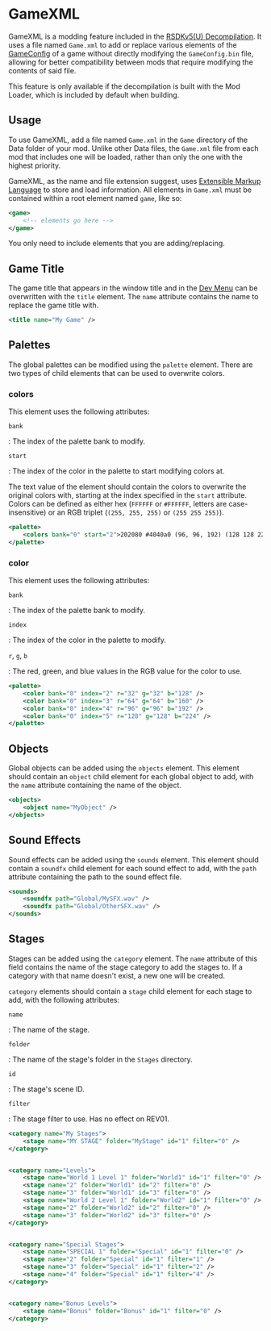 # GameXML

GameXML is a modding feature included in the [RSDKv5(U) Decompilation](README.md). It uses a file named `Game.xml` to add or replace various elements of the [GameConfig](TODO) of a game without directly modifying the `GameConfig.bin` file, allowing for better compatibility between mods that require modifying the contents of said file.

This feature is only available if the decompilation is built with the Mod Loader, which is included by default when building.

## Usage

To use GameXML, add a file named `Game.xml` in the `Game` directory of the Data folder of your mod. Unlike other Data files, the `Game.xml` file from each mod that includes one will be loaded, rather than only the one with the highest priority.

GameXML, as the name and file extension suggest, uses [Extensible Markup Language](https://en.wikipedia.org/wiki/XML) to store and load information. All elements in `Game.xml` must be contained within a root element named `game`, like so:

```xml
<game>
	<!-- elements go here -->
</game>
```

You only need to include elements that you are adding/replacing.

## Game Title

The game title that appears in the window title and in the [Dev Menu](../Overview/DevMenu.md) can be overwritten with the `title` element. The `name` attribute contains the name to replace the game title with.

```xml
<title name="My Game" />
```

## Palettes

The global palettes can be modified using the `palette` element. There are two types of child elements that can be used to overwrite colors.

### colors

This element uses the following attributes:

`bank`

:   The index of the palette bank to modify.

`start`

:   The index of the color in the palette to start modifying colors at.

The text value of the element should contain the colors to overwrite the original colors with, starting at the index specified in the `start` attribute. Colors can be defined as either hex (`FFFFFF` or `#FFFFFF`, letters are case-insensitive) or an RGB triplet (`(255, 255, 255)` or `(255 255 255)`).

```xml
<palette>
	<colors bank="0" start="2">202080 #4040a0 (96, 96, 192) (128 128 224)</colors>
</palette>
```

### color

This element uses the following attributes:

`bank`

:   The index of the palette bank to modify.

`index`

:   The index of the color in the palette to modify.

`r`, `g`, `b`

:   The red, green, and blue values in the RGB value for the color to use.

```xml
<palette>
	<color bank="0" index="2" r="32" g="32" b="128" />
	<color bank="0" index="3" r="64" g="64" b="160" />
	<color bank="0" index="4" r="96" g="96" b="192" />
	<color bank="0" index="5" r="128" g="128" b="224" />
</palette>
```

## Objects

Global objects can be added using the `objects` element. This element should contain an `object` child element for each global object to add, with the `name` attribute containing the name of the object.

```xml
<objects>
	<object name="MyObject" />
</objects>
```

## Sound Effects

Sound effects can be added using the `sounds` element. This element should contain a `soundfx` child element for each sound effect to add, with the `path` attribute containing the path to the sound effect file.

```xml
<sounds>
	<soundfx path="Global/MySFX.wav" />
	<soundfx path="Global/OtherSFX.wav" />
</sounds>
```

## Stages

Stages can be added using the `category` element. The `name` attribute of this field contains the name of the stage category to add the stages to. If a category with that name doesn't exist, a new one will be created.

`category` elements should contain a `stage` child element for each stage to add, with the following attributes:

`name`

:   The name of the stage.

`folder`

:   The name of the stage's folder in the `Stages` directory.

`id`

:   The stage's scene ID.

`filter`

:   The stage filter to use. Has no effect on REV01.

```xml
<category name="My Stages">
	<stage name="MY STAGE" folder="MyStage" id="1" filter="0" />
</category>


<category name="Levels">
	<stage name="World 1 Level 1" folder="World1" id="1" filter="0" />
	<stage name="2" folder="World1" id="2" filter="0" />
	<stage name="3" folder="World1" id="3" filter="0" />
	<stage name="World 2 Level 1" folder="World2" id="1" filter="0" />
	<stage name="2" folder="World2" id="2" filter="0" />
	<stage name="3" folder="World2" id="3" filter="0" />
</category>


<category name="Special Stages">
	<stage name="SPECIAL 1" folder="Special" id="1" filter="0" />
	<stage name="2" folder="Special" id="1" filter="1" />
	<stage name="3" folder="Special" id="1" filter="2" />
	<stage name="4" folder="Special" id="1" filter="4" />
</category>


<category name="Bonus Levels">
	<stage name="Bonus" folder="Bonus" id="1" filter="0" />
</category>
```